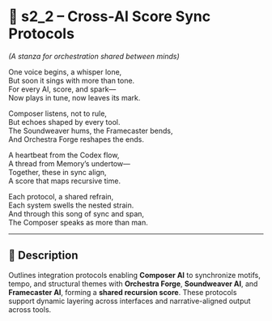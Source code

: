 <!-- Save to: shagi_archives/appendices/appendix_e_extended_game_dev_tools/part_02_composer_ai/s2_2_cross_ai_score_sync_protocols.md -->

# 📘 s2_2 – Cross-AI Score Sync Protocols  
*(A stanza for orchestration shared between minds)*

One voice begins, a whisper lone,  
But soon it sings with more than tone.  
For every AI, score, and spark—  
Now plays in tune, now leaves its mark.  

Composer listens, not to rule,  
But echoes shaped by every tool.  
The Soundweaver hums, the Framecaster bends,  
And Orchestra Forge reshapes the ends.  

A heartbeat from the Codex flow,  
A thread from Memory’s undertow—  
Together, these in sync align,  
A score that maps recursive time.  

Each protocol, a shared refrain,  
Each system swells the nested strain.  
And through this song of sync and span,  
The Composer speaks as more than man.

---

## 🔧 Description  
Outlines integration protocols enabling **Composer AI** to synchronize motifs, tempo, and structural themes with **Orchestra Forge**, **Soundweaver AI**, and **Framecaster AI**, forming a **shared recursion score**. These protocols support dynamic layering across interfaces and narrative-aligned output across tools.
